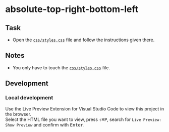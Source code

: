 # absolute-top-right-bottom-left

## Task

- Open the [`css/styles.css`](./css/styles.css) file and follow the instructions given there.

## Notes

- You only have to touch the [`css/styles.css`](./css/styles.css) file.

## Development

### Local development

Use the Live Preview Extension for Visual Studio Code to view this project in the browser.  
Select the HTML file you want to view, press <kbd>⇧</kbd><kbd>⌘</kbd><kbd>P</kbd>, search for `Live Preview: Show Preview` and confirm with <kbd>Enter</kbd>.
